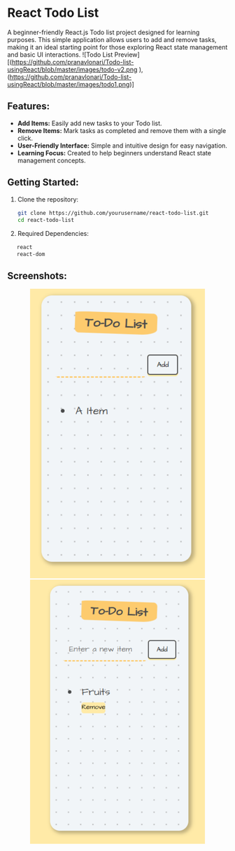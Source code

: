 # React Todo List

A beginner-friendly React.js Todo list project designed for learning purposes. This simple application allows users to add and remove tasks, making it an ideal starting point for those exploring React state management and basic UI interactions.
![Todo List Preview] [(https://github.com/pranavlonari/Todo-list-usingReact/blob/master/images/todo-v2.png
),(https://github.com/pranavlonari/Todo-list-usingReact/blob/master/images/todo1.png)]

## Features:

- **Add Items:** Easily add new tasks to your Todo list.
- **Remove Items:** Mark tasks as completed and remove them with a single click.
- **User-Friendly Interface:** Simple and intuitive design for easy navigation.
- **Learning Focus:** Created to help beginners understand React state management concepts.

## Getting Started:

1. Clone the repository:

   ```bash
   git clone https://github.com/yourusername/react-todo-list.git
   cd react-todo-list
   ```

2. Required Dependencies:

```
   react
   react-dom
```
## Screenshots:

<div align="center">
  <img src="./images/todo1.png" alt="Todo List Screenshot 1" width="400" />
  <img src="./images/todo-v2.png" alt="Todo List Screenshot 2" width="400" />
</div>


